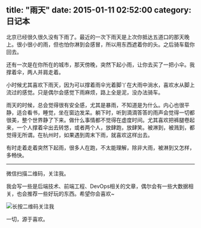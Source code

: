 title: "雨天"
date: 2015-01-11 02:52:00
category: 日记本
---
北京已经很久很久没有下雨了。最近的一次下雨天是上次你抵达五道口的那天晚上。很小很小的雨，但也怕你淋到会感冒，所以用东西遮着你的头。之后骑车载你回去。

还有一次是在你所在的城市，那天傍晚，突然下起小雨，让你去买了一把小伞。我撑着伞，两人并肩走着。

小时候尤其喜欢下雨天，因为可以撑着雨伞光着脚丫在大雨中淌水，喜欢水从脚上流过的感觉。只是偶尔会感觉下雨麻烦，路上全是泥，没办法骑车。

雨天的时候，总会觉得很有安全感，尤其是暴雨，不知道是为什么。内心也很平静，适合看书，睡觉，坐在窗边发呆。躺下时，听到滴滴答答的雨声会觉得一切都很美，整个世界静了下来。做什么事情都不觉得在虚度时间。尤其喜欢把裤腿卷起来，一个人撑着伞出去转悠，或者两个人，放肆跑，放肆笑。被淋到，被溅到，都觉得无所谓。在杭州时，如果遇到周末下雨，就喜欢这样出去。

有时走着走着突然下起雨，很多人在跑，不太能理解，除非大雨，被淋到又怎样，多畅快。

---

微信扫描二维码，关注我。

我会写一些是后端技术、前端工程、DevOps相关的文章，偶尔会有一些大数据相关，也会推荐一些好玩的东西。希望你会喜欢~

![长按二维码关注我](http://ww4.sinaimg.cn/large/b196a42dgw1f2r0uqcno4j209k09kwef.jpg)

一切，源于喜欢。
